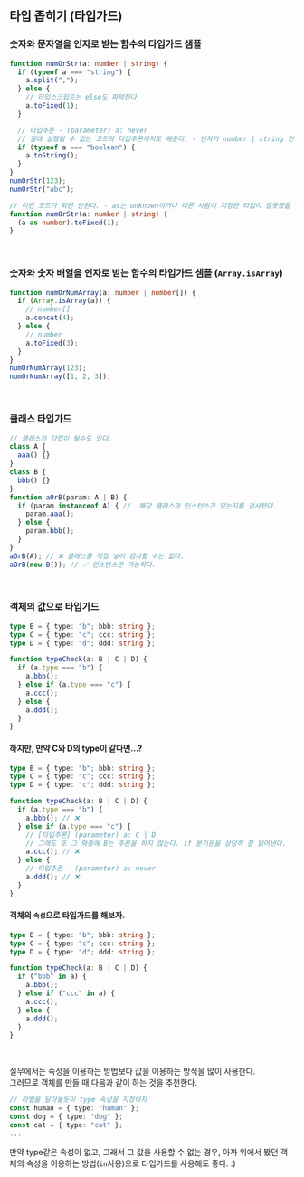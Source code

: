 ## 타입 좁히기 (타입가드)

### 숫자와 문자열을 인자로 받는 함수의 타입가드 샘플

```ts
function numOrStr(a: number | string) {
  if (typeof a === "string") {
    a.split(",");
  } else {
    // 타입스크립트는 else도 파악한다.
    a.toFixed(1);
  }

  // 타입추론 - (parameter) a: never
  // 절대 실행될 수 없는 코드의 타입추론까지도 해준다. - 인자가 number | string 인데, 분기가 boolean인 경우
  if (typeof a === "boolean") {
    a.toString();
  }
}
numOrStr(123);
numOrStr("abc");

// 이런 코드가 되면 안된다. - as는 unknown이거나 다른 사람이 지정한 타입이 잘못됐을 경우에만 사용하자.
function numOrStr(a: number | string) {
  (a as number).toFixed(1);
}
```

<br />

### 숫자와 숫자 배열을 인자로 받는 함수의 타입가드 샘플 (`Array.isArray`)

```ts
function numOrNumArray(a: number | number[]) {
  if (Array.isArray(a)) {
    // number[]
    a.concat(4);
  } else {
    // number
    a.toFixed(3);
  }
}
numOrNumArray(123);
numOrNumArray([1, 2, 3]);
```

<br />

### 클래스 타입가드

```ts
// 클래스가 타입이 될수도 있다.
class A {
  aaa() {}
}
class B {
  bbb() {}
}
function aOrB(param: A | B) {
  if (param instanceof A) { //  해당 클래스의 인스턴스가 맞는지를 검사한다.
    param.aaa();
  } else {
    param.bbb();
  }
}
aOrB(A); // ❌ 클래스를 직접 넣어 검사할 수는 없다.
aOrB(new B()); // ✅ 인스턴스만 가능하다.
```

<br />

### 객체의 값으로 타입가드

```ts
type B = { type: "b"; bbb: string };
type C = { type: "c"; ccc: string };
type D = { type: "d"; ddd: string };

function typeCheck(a: B | C | D) {
  if (a.type === "b") {
    a.bbb();
  } else if (a.type === "c") {
    a.ccc();
  } else {
    a.ddd();
  }
}
```

#### 하지만, 만약 C와 D의 type이 같다면...?

```ts
type B = { type: "b"; bbb: string };
type C = { type: "c"; ccc: string };
type D = { type: "c"; ddd: string };

function typeCheck(a: B | C | D) {
  if (a.type === "b") {
    a.bbb(); // ❌
  } else if (a.type === "c") {
    // [타입추론] (parameter) a: C | D
    // 그래도 또 그 와중에 B는 추론을 하지 않는다. if 분기문을 상당히 잘 읽어낸다.
    a.ccc(); // ❌
  } else {
    // 타입추론 - (parameter) a: never
    a.ddd(); // ❌
  }
}
```

#### 객체의 `속성`으로 타입가드를 해보자.

```ts
type B = { type: "b"; bbb: string };
type C = { type: "c"; ccc: string };
type D = { type: "d"; ddd: string };

function typeCheck(a: B | C | D) {
  if ("bbb" in a) {
    a.bbb();
  } else if ("ccc" in a) {
    a.ccc();
  } else {
    a.ddd();
  }
}
```

<br />

실무에서는 속성을 이용하는 방법보다 값을 이용하는 방식을 많이 사용한다. <br />
그러므로 객체를 만들 때 다음과 같이 하는 것을 추천한다.

```ts
// 라벨을 달아놓듯이 type 속성을 지정하자
const human = { type: "human" };
const dog = { type: "dog" };
const cat = { type: "cat" };
...
```

만약 type같은 속성이 없고, 그래서 그 값을 사용할 수 없는 경우, 아까 위에서 봤던 객체의 속성을 이용하는 방법(`in`사용)으로 타입가드를 사용해도 좋다. :)
